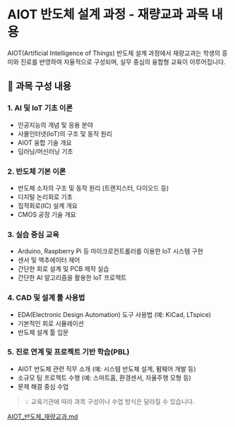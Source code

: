 
# AIOT 반도체 설계 과정 - 재량교과 과목 내용

AIOT(Artificial Intelligence of Things) 반도체 설계 과정에서 재량교과는 학생의 흥미와 진로를 반영하여 자율적으로 구성되며, 실무 중심의 융합형 교육이 이루어집니다.

## 📘 과목 구성 내용

### 1. AI 및 IoT 기초 이론
- 인공지능의 개념 및 응용 분야
- 사물인터넷(IoT)의 구조 및 동작 원리
- AIOT 융합 기술 개요
- 딥러닝/머신러닝 기초

### 2. 반도체 기본 이론
- 반도체 소자의 구조 및 동작 원리 (트랜지스터, 다이오드 등)
- 디지털 논리회로 기초
- 집적회로(IC) 설계 개요
- CMOS 공정 기술 개요

### 3. 실습 중심 교육
- Arduino, Raspberry Pi 등 마이크로컨트롤러를 이용한 IoT 시스템 구현
- 센서 및 액추에이터 제어
- 간단한 회로 설계 및 PCB 제작 실습
- 간단한 AI 알고리즘을 활용한 IoT 프로젝트

### 4. CAD 및 설계 툴 사용법
- EDA(Electronic Design Automation) 도구 사용법 (예: KiCad, LTspice)
- 기본적인 회로 시뮬레이션
- 반도체 설계 툴 입문

### 5. 진로 연계 및 프로젝트 기반 학습(PBL)
- AIOT 반도체 관련 직무 소개 (예: 시스템 반도체 설계, 펌웨어 개발 등)
- 소규모 팀 프로젝트 수행 (예: 스마트홈, 환경센서, 자율주행 모형 등)
- 문제 해결 중심 수업

> 💡 교육기관에 따라 과목 구성이나 수업 방식은 달라질 수 있습니다.

[AIOT_반도체_재량교과.md](https://github.com/user-attachments/files/20076642/AIOT_._.md)
